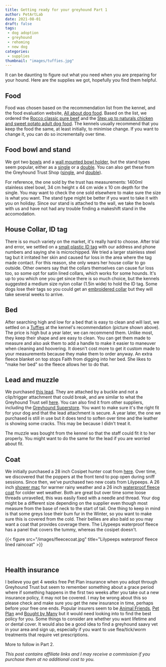 ```yaml
---
title: Getting ready for your greyhound Part 1
author: PetArtLab
date: 2021-08-01
draft: false
tags:
 - dog adoption
 - greyhound
 - rehoming
 - new dog
categories:
 - supplies
thumbnail: "images/tuffies.jpg"
---
```

 
It can be daunting to figure out what you need when you are preparing for your hound. Here are the supplies we got, hopefully you find them helpful. 
 
## **Food** ##
Food was chosen based on the recommendation list from the kennel, and the food evaluation website, [All about dog food](https://www.allaboutdogfood.co.uk/). Based on the list, we ordered the [Rocco classic pure beef](https://www.zooplus.co.uk/shop/dogs/wet_dog_food/rocco/rocco_classic/1005046) and the [Step up to naturals chicken and sweet potato adult dog food](https://www.petsathome.com/shop/en/pets/step-up-to-naturals-chicken-and-sweet-potato-grain-free-adult-dog-food-14kg-7128739p--1). The kennels usually recommend that you keep the food the same, at least initially, to minimise change. If you want to change it, you can do so incrementally over time.
 
## **Food bowl and stand** ##
We got two [bowls](https://www.amazon.co.uk/gp/product/B0029S5Q8W/ref=ppx_yo_dt_b_asin_title_o06_s00?ie=UTF8&psc=1) and a [wall mounted bowl holder](https://www.bigpaws.co/products/wall-mounted-dog-bowls), but the stand types seem popular, either as a [single](https://www.amazon.co.uk/Classic-Products-Single-Feeder-Stainless/dp/B0088IOXEK/ref=sr_1_7?dchild=1&keywords=greyhound+food+bowl+stand&qid=1627924041&sr=8-7) or a [double](https://www.amazon.co.uk/Classic-Products-Double-Feeder-Stainless/dp/B0088IQBOU/ref=sr_1_13?dchild=1&keywords=greyhound+food+bowl+stand&qid=1627924041&sr=8-13). You can also get these from the Greyhound Trust Shop ([single](https://greyhoundtruststore.com/collections/pet-greyhound-feed/products/1-bowl-raissed-feeder), and [double](https://greyhoundtruststore.com/collections/pet-greyhound-feed/products/2-bowl-raissed-feeder.)).
 
For reference, the one sold by the trust has measurements: 1400ml stainless steel bowl, 34 cm height x 44 cm wide x 10 cm depth for the single. You may want to check the one sold elsewhere to make sure the size is what you want. The stand type might be better if you want to take it with you on holiday. Since our stand is attached to the wall, we take the bowls with us and have not had any trouble finding a makeshift stand in the accomodation. 
 
## **House Collar, ID tag** ##
There is so much variety on the market, it's really hard to choose. After trial and error,
we settled on a [small plastic ID tag](https://www.amazon.co.uk/gp/product/B00I7B7DXQ/ref=ppx_yo_dt_b_search_asin_title?ie=UTF8&psc=1) with our address and phone numbers and saying she is microchipped. We tried a larger stainless steel tag but it irritated her skin and caused fur loss in the area where the tag made contact. For this reason, she only wears her house collar to go outside. Other owners say that the collars themselves can cause fur loss too, so some opt for satin lined collars, which works for some hounds. It's up to you which one you get since there is so much choice, but the kennels suggested a medium size nylon collar (1.5in wide) to hold the ID tag. Some dogs lose their tags so you could get an [embroidered collar](https://www.custompetcollars.co.uk/) but they will take several weeks to arrive.

## **Bed** ##
After searching high and low for a bed that is easy to clean and will last, we settled on a [Tuffies](https://www.tuffies.co.uk/browse/c-Dog-Mattress-beds-and-covers-6) at the kennel's recommendation (picture shown above). The price is high but a year later, we can recommend them. Unlike most, they keep their shape and are easy to clean. You can get them made to measure and also ask them to add a handle to make it easier to maneuver when cleaning and hoovering. It doesn't cost more to get it custom made to your measurements because they make them to order anyway. An extra fleece blanket on top stops Faith from digging into her bed. She likes to "make her bed" so the fleece allows her to do that.

## **Lead and muzzle** ##
We purchased [this lead](https://www.ebay.co.uk/itm/124196094666?hash=item1ceaaa02ca:g:N3wAAOSww9xZBftn).
They are attached by a buckle and not a clip/trigger attachment that could break, and are similar to what the Greyhound Trust sell [here](https://greyhoundtruststore.com/collections/collars-leads-harnesses/products/utility-leather-collar-and-lead-set). You can also find it from other suppliers, including the [Greyhound Superstore](https://www.greyhoundsuperstore.co.uk/product-category/collars-leads/?c=04007ae3e449). You want to make sure it's the right fit for your dog and that the lead attachment is secure. A year later, the one we purchased is still in use but it does tend to soften over time and the leather is showing some cracks. This may be because I didn't treat it. 

The muzzle was bought from the kennel so that the staff could fit it to her properly. You might want to do the same for the lead if you are worried about fit.
 
## **Coat** ##
We initially purchased a 28 inch Cosipet hunter coat from [here](https://www.hyperdrug.co.uk/cosipet-greyhound-hunter-dog-coat-green/productinfo/GREYHUNTER). Over time, we discovered that the poppers at the front tend to pop open during sniff sessions. Since then, we've purchased two new coats from Lilypeeps. A 26 inch [shower mac](https://lilypeeps.co.uk/product/greyhound-shower-mac-with-hood/) for warmer rainy weather and a 26 inch [waterproof fleece coat](https://lilypeeps.co.uk/product/greyhound-waterproof-raincoat-fleece-lined/) for colder wet weather. Both are great but over time some loose threads unravelled, this was easily fixed with a needle and thread. Your dog might be a different size depending on the supplier even though most measure from the base of neck to the start of tail. One thing to keep in mind is that some greys lose their bum fur in the Winter, so you want to make sure this is covered from the cold. Their bellies are also bald so you may want a coat that provides coverage there. The Lilypeeps waterproof fleece has a panel that covers the tummy, whereas the cosipet doesn't. 

{{< figure src="/images/fleececoat.jpg" title="Lilypeeps waterproof fleece lined raincoat" >}}

<br>

## **Health insurance** ##
I believe you get 4 weeks free Pet Plan insurance when you adopt through Greyhound Trust but seem to remember something about a grace period where if something happens in the first two weeks after you take out a new insurance policy, it may not be covered. I may be wrong about this so please check and make sure you get the new insurance in time, perhaps before your free one ends. Popular insurers seem to be [Animal Friends](https://www.animalfriends.co.uk/), [Pet Plan](https://www.petplan.co.uk/) and [Bought by Many](https://www.boughtbymany.com/) but it would need looking into to find the best policy for you. Some things to consider are whether you want lifetime and or dental cover. It would also be a good idea to find a greyhound saavy vet in your area and sign up, especially if you want to use flea/tick/worm treatments that require vet prescriptions.

More to follow in Part 2.

_This post contains affiliate links and I may receive a commission if you purchase them at no additional cost to you._